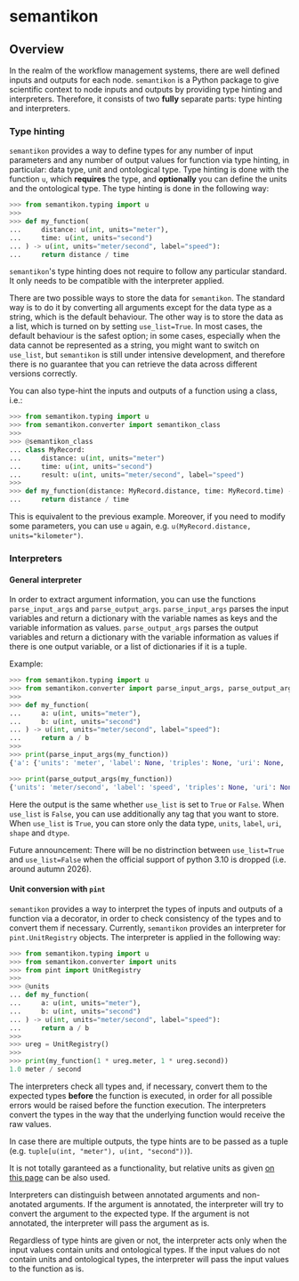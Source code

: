 # semantikon

## Overview

In the realm of the workflow management systems, there are well defined inputs and outputs for each node. `semantikon` is a Python package to give scientific context to node inputs and outputs by providing type hinting and interpreters. Therefore, it consists of two **fully** separate parts: type hinting and interpreters.

### **Type hinting**

`semantikon` provides a way to define types for any number of input parameters and any number of output values for function via type hinting, in particular: data type, unit and ontological type. Type hinting is done with the function `u`, which **requires** the type, and **optionally** you can define the units and the ontological type. The type hinting is done in the following way:

```python
>>> from semantikon.typing import u
>>> 
>>> def my_function(
...     distance: u(int, units="meter"),
...     time: u(int, units="second")
... ) -> u(int, units="meter/second", label="speed"):
...     return distance / time

```

`semantikon`'s type hinting does not require to follow any particular standard. It only needs to be compatible with the interpreter applied.

There are two possible ways to store the data for `semantikon`. The standard way is to do it by converting all arguments except for the data type as a string, which is the default behaviour. The other way is to store the data as a list, which is turned on by setting `use_list=True`. In most cases, the default behaviour is the safest option; in some cases, especially when the data cannot be represented as a string, you might want to switch on `use_list`, but `semantikon` is still under intensive development, and therefore there is no guarantee that you can retrieve the data across different versions correctly.

You can also type-hint the inputs and outputs of a function using a class, i.e.:


```python
>>> from semantikon.typing import u
>>> from semantikon.converter import semantikon_class
>>> 
>>> @semantikon_class
... class MyRecord:
...     distance: u(int, units="meter")
...     time: u(int, units="second")
...     result: u(int, units="meter/second", label="speed")
>>> 
>>> def my_function(distance: MyRecord.distance, time: MyRecord.time) -> MyRecord.result:
...     return distance / time

```

This is equivalent to the previous example. Moreover, if you need to modify some parameters, you can use `u` again, e.g. `u(MyRecord.distance, units="kilometer")`.

### **Interpreters**

#### General interpreter

In order to extract argument information, you can use the functions `parse_input_args` and `parse_output_args`. `parse_input_args` parses the input variables and return a dictionary with the variable names as keys and the variable information as values. `parse_output_args` parses the output variables and return a dictionary with the variable information as values if there is one output variable, or a list of dictionaries if it is a tuple.

Example:

```python
>>> from semantikon.typing import u
>>> from semantikon.converter import parse_input_args, parse_output_args
>>> 
>>> def my_function(
...     a: u(int, units="meter"),
...     b: u(int, units="second")
... ) -> u(int, units="meter/second", label="speed"):
...     return a / b
>>> 
>>> print(parse_input_args(my_function))
{'a': {'units': 'meter', 'label': None, 'triples': None, 'uri': None, 'shape': None, 'restrictions': None, 'dtype': <class 'int'>}, 'b': {'units': 'second', 'label': None, 'triples': None, 'uri': None, 'shape': None, 'restrictions': None, 'dtype': <class 'int'>}}

>>> print(parse_output_args(my_function))
{'units': 'meter/second', 'label': 'speed', 'triples': None, 'uri': None, 'shape': None, 'restrictions': None, 'dtype': <class 'int'>}

```

Here the output is the same whether `use_list` is set to `True` or `False`. When `use_list` is `False`, you can use additionally any tag that you want to store. When `use_list` is `True`, you can store only the data type, `units`, `label`, `uri`, `shape` and `dtype`.

Future announcement: There will be no distrinction between `use_list=True` and `use_list=False` when the official support of python 3.10 is dropped (i.e. around autumn 2026).

#### Unit conversion with `pint`

`semantikon` provides a way to interpret the types of inputs and outputs of a function via a decorator, in order to check consistency of the types and to convert them if necessary. Currently, `semantikon` provides an interpreter for `pint.UnitRegistry` objects. The interpreter is applied in the following way:

```python
>>> from semantikon.typing import u
>>> from semantikon.converter import units
>>> from pint import UnitRegistry
>>> 
>>> @units
... def my_function(
...     a: u(int, units="meter"),
...     b: u(int, units="second")
... ) -> u(int, units="meter/second", label="speed"):
...     return a / b
>>> 
>>> ureg = UnitRegistry()
>>> 
>>> print(my_function(1 * ureg.meter, 1 * ureg.second))
1.0 meter / second

```

The interpreters check all types and, if necessary, convert them to the expected types **before** the function is executed, in order for all possible errors would be raised before the function execution. The interpreters convert the types in the way that the underlying function would receive the raw values.

In case there are multiple outputs, the type hints are to be passed as a tuple (e.g. `tuple[u(int, "meter"), u(int, "second"))`).

It is not totally garanteed as a functionality, but relative units as given [on this page](https://pint.readthedocs.io/en/0.10.1/wrapping.html#specifying-relations-between-arguments) can be also used.

Interpreters can distinguish between annotated arguments and non-anotated arguments. If the argument is annotated, the interpreter will try to convert the argument to the expected type. If the argument is not annotated, the interpreter will pass the argument as is.

Regardless of type hints are given or not, the interpreter acts only when the input values contain units and ontological types. If the input values do not contain units and ontological types, the interpreter will pass the input values to the function as is.


